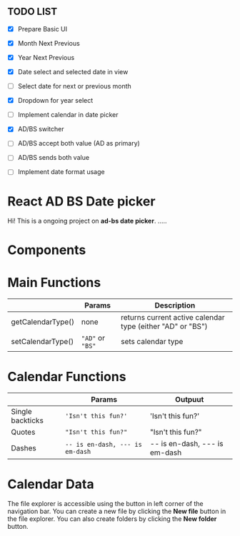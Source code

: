 
## TODO LIST
- [x] Prepare Basic UI
- [x] Month Next Previous
- [x] Year Next Previous
- [x] Date select and selected date in view
- [ ] Select date for next or previous month
- [x] Dropdown for year select
- [ ] Implement calendar in date picker
- [x] AD/BS switcher
- [ ] AD/BS accept both value (AD as primary)
- [ ] AD/BS sends both value
- [ ] Implement date format usage


# React AD BS Date picker

Hi! This is a ongoing project on **ad-bs date picker**. .....

# Components

# Main Functions

|                |Params                          |Description                         |
|----------------|-------------------------------|-----------------------------|
|getCalendarType()|none            |returns current active calendar type (either "AD" or "BS")            |
|setCalendarType()          |`"AD"` or `"BS"`             |sets calendar type            |




# Calendar Functions

|                |Params                          |Outpuut                         |
|----------------|-------------------------------|-----------------------------|
|Single backticks|`'Isn't this fun?'`            |'Isn't this fun?'            |
|Quotes          |`"Isn't this fun?"`            |"Isn't this fun?"            |
|Dashes          |`-- is en-dash, --- is em-dash`|-- is en-dash, --- is em-dash|


# Calendar Data

The file explorer is accessible using the button in left corner of the navigation bar. You can create a new file by clicking the **New file** button in the file explorer. You can also create folders by clicking the **New folder** button.
